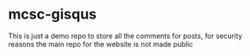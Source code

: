 # mcsc-gisqus

This is just a demo repo to store all the comments for posts, for security reasons the main repo for the website is not made public

